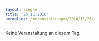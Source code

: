 ```yaml
---
layout: single
title: "26.11.2016"
permalink: /veranstaltungen/2016/11/26/
---
```


Keine Veranstaltung an diesem Tag.
